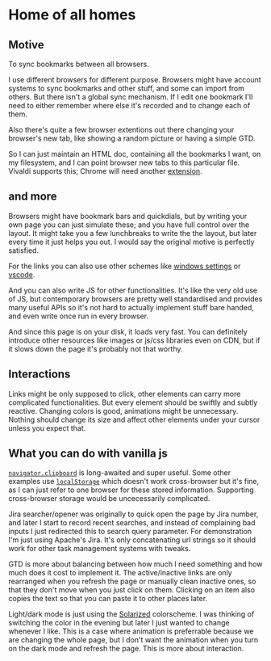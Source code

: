 # Home of all homes

## Motive

To sync bookmarks between all browsers.

I use different browsers for different purpose. Browsers might have account
systems to sync bookmarks and other stuff, and some can import from others. But
there isn't a global sync mechanism. If I edit one bookmark I'll need to either
remember where else it's recorded and to change each of them.

Also there's quite a few browser extentions out there changing your browser's
new tab, like showing a random picture or having a simple GTD.

So I can just maintain an HTML doc, containing all the bookmarks I want, on my
filesystem, and I can point browser new tabs to this particular file. Vivaldi
supports this; Chrome will need another
[extension](https://chrome.google.com/webstore/detail/new-tab-redirect/icpgjfneehieebagbmdbhnlpiopdcmna).

## and more

Browsers might have bookmark bars and quickdials, but by writing your own page
you can just simulate these; and you have full control over the layout. It might
take you a few lunchbreaks to write the the layout, but later every time it just
helps you out. I would say the original motive is perfectly satisfied.

For the links you can also use other schemes like [windows settings](https://docs.microsoft.com/en-us/windows/uwp/launch-resume/launch-settings-app) or [vscode](https://code.visualstudio.com/docs/editor/command-line#_opening-vs-code-with-urls).

And you can also write JS for other functionalities. It's like the very old use
of JS, but contemporary browsers are pretty well standardised and provides many
useful APIs so it's not hard to actually implement stuff bare handed, and even
write once run in every browser.

And since this page is on your disk, it loads very fast. You can definitely
introduce other resources like images or js/css libraries even on CDN, but if it
slows down the page it's probably not that worthy.

## Interactions

Links might be only supposed to click, other elements can carry more complicated
functionalities. But every element should be swiftly and subtly reactive.
Changing colors is good, animations might be unnecessary. Nothing should change
its size and affect other elements under your cursor unless you expect that.

## What you can do with vanilla js

[`navigator.clipboard`](https://developer.mozilla.org/docs/Web/API/Navigator/clipboard)
is long-awaited and super useful. Some other examples use
[`localStorage`](https://developer.mozilla.org/en/docs/Web/API/Window/localStorage)
which doesn't work cross-browser but it's fine, as I can just refer to one
browser for these stored information. Supporting cross-browser storage would be
uncecessarily complicated.

Jira searcher/opener was originally to quick open the page by Jira number, and
later I start to record recent searches, and instead of complaining bad inputs I
just redirected this to search query parameter. For demonstration I'm just using
Apache's Jira. It's only concatenating url strings so it should work for other
task management systems with tweaks. 

GTD is more about balancing between how much I need something and how much does
it cost to implement it. The active/inactive links are only rearranged when you
refresh the page or manually clean inactive ones, so that they don't move when
you just click on them. Clicking on an item also copies the text so that you can
paste it to other places later.

Light/dark mode is just using the
[Solarized](https://ethanschoonover.com/solarized/) colorscheme. I was thinking
of switching the color in the evening but later I just wanted to change whenever
I like. This is a case where animation is preferrable because we are changing
the whole page, but I don't want the animation when you turn on the dark mode
and refresh the page. This is more about interaction.